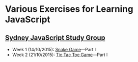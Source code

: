 # Various Exercises for Learning JavaScript

## [Sydney JavaScript Study Group](http://www.meetup.com/Sydney-JavaScript-Study-Group/)

- Week 1 (14/10/2015): [Snake Game](http://www.theodinproject.com/javascript-and-jquery/jquery-and-the-dom)—Part I
- Week 2 (21/10/2015): [Tic Tac Toe Game](http://www.theodinproject.com/javascript-and-jquery/tic-tac-toe)—Part I